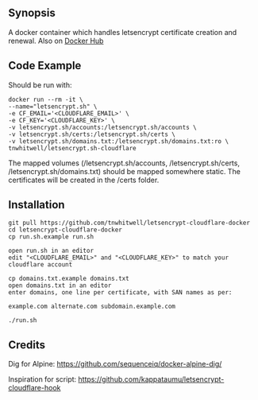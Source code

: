 ## Synopsis

A docker container which handles letsencrypt certificate creation and renewal. Also on [Docker Hub](https://hub.docker.com/r/tnwhitwell/letsencrypt.sh-cloudflare/ "Docker Hub")

## Code Example

Should be run with:

    docker run --rm -it \
    --name="letsencrypt.sh" \
    -e CF_EMAIL='<CLOUDFLARE_EMAIL>' \
    -e CF_KEY='<CLOUDFLARE_KEY>' \
    -v letsencrypt.sh/accounts:/letsencrypt.sh/accounts \
    -v letsencrypt.sh/certs:/letsencrypt.sh/certs \
    -v letsencrypt.sh/domains.txt:/letsencrypt.sh/domains.txt:ro \
    tnwhitwell/letsencrypt.sh-cloudflare

The mapped volumes (/letsencrypt.sh/accounts, /letsencrypt.sh/certs, /letsencrypt.sh/domains.txt) should be mapped somewhere static. The certificates will be created in the /certs folder.

## Installation

    git pull https://github.com/tnwhitwell/letsencrypt-cloudflare-docker
    cd letsencrypt-cloudflare-docker
    cp run.sh.example run.sh
    
    open run.sh in an editor
    edit "<CLOUDFLARE_EMAIL>" and "<CLOUDFLARE_KEY>" to match your cloudflare account
    
    cp domains.txt.example domains.txt
    open domains.txt in an editor
    enter domains, one line per certificate, with SAN names as per:

    example.com alternate.com subdomain.example.com

    ./run.sh
    


## Credits

Dig for Alpine:
https://github.com/sequenceiq/docker-alpine-dig/

Inspiration for script:
https://github.com/kappataumu/letsencrypt-cloudflare-hook
